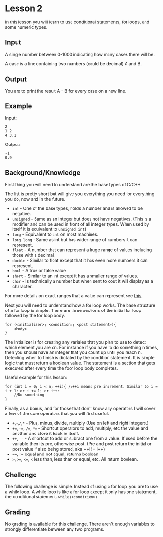 Lesson 2
========

In this lesson you will learn to use conditional statements, for loops, and some numeric types.

Input
-----

A single number between 0-1000 indicating how many cases there will be.

A case is a line containing two numbers (could be decimal) A and B. 

Output
------
You are to print the result A - B for every case on a new line.

Example
-------

Input:
```
2
1 2
4 3.1
```
Output:
```
-1
0.9
```

Background/Knowledge
--------------------

First thing you will need to understand are the base types of C/C++

The list is pretty short but will give you everything you need for everything you
do, now and in the future.

* `int` - One of the base types, holds a number and is allowed to be negative.
* `unsigned` - Same as an integer but does not have negatives. (This is a modifier
and can be used in front of all integer types. When used by itself it is equivalent
to `unsigned int`)
* `long` - Equivalent to `int` on most machines.
* `long long` - Same as int but has wider range of numbers it can represent.
* `float` - A number that can represent a huge range of values including those with
a decimal.
* `double` - Similar to float except that it has even more numbers it can represent.
* `bool` - A true or false value
* `short` - Similar to an int except it has a smaller range of values.
* `char` - Is technically a number but when sent to cout it will display as a character.

For more details on exact ranges that a value can represent see [this](https://en.wikipedia.org/wiki/C_data_types#Basic_types)


Next you will need to understand how a for loop works. The base structure of a for
loop is simple. There are three sections of the initial for loop followed by the
for loop body.

```
for (<initializer>; <condition>; <post statement>){
    <body>
}
```
The Initializer is for creating any variales that you plan to use to detect which
element you are on. For instance if you have to do something n times, then you should
have an integer that you count up until you reach n. Detecting when to finish is
dictated by the condition statement. It is simple logic that must return a boolean
value. The statement is a section that gets executed after every time the foor loop
body completes.

Useful example for this lesson:
```
for (int i = 0; i < n; ++i){ //++i means pre increment. Similar to i = i + 1; or i += 1; or i++;
    //Do something
}
```

Finally, as a bonus, and for those that don't know any operators I will cover
a few of the core operators that you will find useful.

* `+`,`-`,`/`,`*` - Plus, minus, divide, multiply (Use on left and right integers.)
* `+=`, `-=`, `/=`, `*=` - Shortcut operators to add, multiply, etc the value and another and store it back in itself.
* `++`, `--` - A shortcut to add or subract one from a value. If used before the variable then its pre, otherwise post.
(Pre and post return the initial or post value if also being stored, aka ++i != i++)
* `==`, `!=` equal and not equal, returns boolean
* `>`, `>=`, `<=`, `<` less than, less than or equal, etc. All return boolean.

Challenge
---------
The following challenge is simple. Instead of using a for loop, you are to use
a while loop. A while loop is like a for loop except it only has one statement,
the conditional statement. `while(<condition>)`

Grading
-------
No grading is available for this challenge. There aren't enough variables to
strongly differentiate between any two programs.
